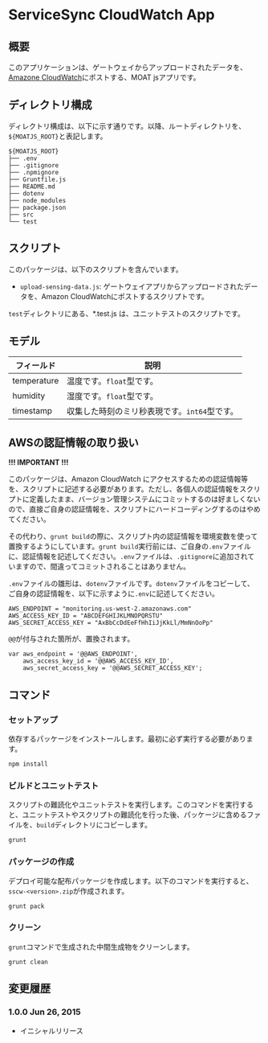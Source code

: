 ServiceSync CloudWatch App
========

## 概要

このアプリケーションは、ゲートウェイからアップロードされたデータを、[Amazone CloudWatch](http://aws.amazon.com/jp/cloudwatch/)にポストする、MOAT jsアプリです。

## ディレクトリ構成

ディレクトリ構成は、以下に示す通りです。以降、ルートディレクトリを、`${MOATJS_ROOT}`と表記します。

```
${MOATJS_ROOT}
├── .env
├── .gitignore
├── .npmignore
├── Gruntfile.js
├── README.md
├── dotenv
├── node_modules
├── package.json
├── src
└── test
```

## スクリプト

このパッケージは、以下のスクリプトを含んでいます。

- `upload-sensing-data.js`: ゲートウェイアプリからアップロードされたデータを、Amazon CloudWatchにポストするスクリプトです。

`test`ディレクトリにある、*.test.js は、ユニットテストのスクリプトです。

## モデル

| フィールド | 説明 |
|---|---|
| temperature | 温度です。`float`型です。 |
| humidity | 湿度です。`float`型です。 |
| timestamp | 収集した時刻のミリ秒表現です。`int64`型です。 |

## AWSの認証情報の取り扱い

**!!! IMPORTANT !!!**

このパッケージは、Amazon CloudWatch にアクセスするための認証情報等を、スクリプトに記述する必要があります。ただし、各個人の認証情報をスクリプトに定義したまま、バージョン管理システムにコミットするのは好ましくないので、直接ご自身の認証情報を、スクリプトにハードコーディングするのはやめてください。

その代わり、`grunt build`の際に、スクリプト内の認証情報を環境変数を使って置換するようにしています。`grunt build`実行前には、ご自身の`.env`ファイルに、認証情報を記述してください。`.env`ファイルは、`.gitignore`に追加されていますので、間違ってコミットされることはありません。

`.env`ファイルの雛形は、`dotenv`ファイルです。`dotenv`ファイルをコピーして、ご自身の認証情報を、以下に示すように`.env`に記述してください。

```
AWS_ENDPOINT = "monitoring.us-west-2.amazonaws.com"
AWS_ACCESS_KEY_ID = "ABCDEFGHIJKLMNOPQRSTU"
AWS_SECRET_ACCESS_KEY = "AxBbCcDdEeFfHhIiJjKkLl/MmNnOoPp"
```

`@@`が付与された箇所が、置換されます。

```
var aws_endpoint = '@@AWS_ENDPOINT',
    aws_access_key_id = '@@AWS_ACCESS_KEY_ID',
    aws_secret_access_key = '@@AWS_SECRET_ACCESS_KEY';
```

## コマンド

### セットアップ

依存するパッケージをインストールします。最初に必ず実行する必要があります。

    npm install

### ビルドとユニットテスト

スクリプトの難読化やユニットテストを実行します。このコマンドを実行すると、ユニットテストやスクリプトの難読化を行った後、パッケージに含めるファイルを、`build`ディレクトリにコピーします。

    grunt

### パッケージの作成

デプロイ可能な配布パッケージを作成します。以下のコマンドを実行すると、`sscw-<version>.zip`が作成されます。

    grunt pack

### クリーン

`grunt`コマンドで生成された中間生成物をクリーンします。

    grunt clean

## 変更履歴

### 1.0.0 Jun 26, 2015

- イニシャルリリース
